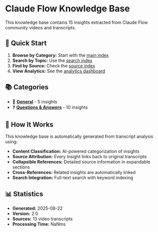 # Claude Flow Knowledge Base

This knowledge base contains 15 insights extracted from Claude Flow community videos and transcripts.

## 🚀 Quick Start

1. **Browse by Category:** Start with the [main index](index.md)
2. **Search by Topic:** Use the [search index](_search/index.md)
3. **Find by Source:** Check the [source index](sources/index.md)
4. **View Analytics:** See the [analytics dashboard](_assets/analytics.md)

## 📚 Categories

- 📝 **[General](general/index.md)** - 5 insights
- ❓ **[Questions & Answers](qa/index.md)** - 10 insights

## 🔧 How It Works

This knowledge base is automatically generated from transcript analysis using:

- **Content Classification:** AI-powered categorization of insights
- **Source Attribution:** Every insight links back to original transcripts
- **Collapsible References:** Detailed source information in expandable sections
- **Cross-References:** Related insights are automatically linked
- **Search Integration:** Full-text search with keyword indexing

## 📊 Statistics

- **Generated:** 2025-08-22
- **Version:** 2.0
- **Sources:** 13 video transcripts
- **Processing Time:** NaNms

